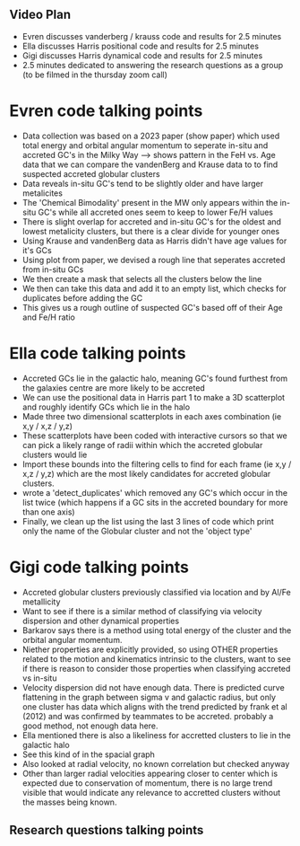 ## Video Plan
- Evren discusses vanderberg / krauss code and results for 2.5 minutes
- Ella discusses Harris positional code and results for 2.5 minutes
- Gigi discusses Harris dynamical code and results for 2.5 minutes
- 2.5 minutes dedicated to answering the research questions as a group (to be filmed in the thursday zoom call)

# Evren code talking points
- Data collection was based on a 2023 paper (show paper) which used total energy and orbital angular momentum to seperate in-situ and accreted GC's in the Milky Way --> shows pattern in the FeH vs. Age data that we can compare the vandenBerg and Krause data to to find suspected accreted globular clusters
- Data reveals in-situ GC's tend to be slightly older and have larger metalicites
- The 'Chemical Bimodality' present in the MW only appears within the in-situ GC's while all accreted ones seem to keep to lower Fe/H values
- There is slight overlap for accreted and in-situ GC's for the oldest and lowest metalicity clusters, but there is a clear divide for younger ones
- Using Krause and vandenBerg data as Harris didn't have age values for it's GCs
- Using plot from paper, we devised a rough line that seperates accreted from in-situ GCs
- We then create a mask that selects all the clusters below the line
- We then can take this data and add it to an empty list, which checks for duplicates before adding the GC
- This gives us a rough outline of suspected GC's based off of their Age and Fe/H ratio

# Ella code talking points
- Accreted GCs lie in the galactic halo, meaning GC's found furthest from the galaxies centre are more likely to be accreted
- We can use the positional data in Harris part 1 to make a 3D scatterplot and roughly identify GCs which lie in the halo
- Made three two dimensional scatterplots in each axes combination (ie x,y / x,z / y,z)
- These scatterplots have been coded with interactive cursors so that we can pick a likely range of radii within which the accreted globular clusters would lie
- Import these bounds into the filtering cells to find for each frame (ie x,y / x,z / y,z) which are the most likely candidates for accreted globular clusters.
- wrote a 'detect_duplicates' which removed any GC's which occur in the list twice (which happens if a GC sits in the accreted boundary for more than one axis)
- Finally, we clean up the list using the last 3 lines of code which print only the name of the Globular cluster and not the 'object type'


# Gigi code talking points
- Accreted globular clusters previously classified via location and by Al/Fe metallicity
- Want to see if there is a similar method of classifying via velocity dispersion and other dynamical properties
- Barkarov says there is a method using total energy of the cluster and the orbital angular momentum.
- Niether properties are explicitly provided, so using OTHER properties related to the motion and kinematics intrinsic to the clusters, want to see if there is reason to consider those properties when classifying accreted vs in-situ
- Velocity dispersion did not have enough data. There is predicted curve flattening in the graph between sigma v and galactic radius, but only one cluster has data which aligns with the trend predicted by frank et al (2012) and was confirmed by teammates to be accreted. probably a good method, not enough data here.
- Ella mentioned there is also a likeliness for accretted clusters to lie in the galactic halo
- See this kind of in the spacial graph
- Also looked at radial velocity, no known correlation but checked anyway
- Other than larger radial velocities appearing closer to center which is expected due to conservation of momentum, there is no large trend visible that would indicate any relevance to accretted clusters without the masses being known.


## Research questions talking points